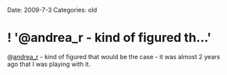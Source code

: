 Date: 2009-7-3
Categories: old

# ! '@andrea_r - kind of figured th...'

@<a href="http://twitter.com/andrea_r">andrea_r</a> - kind of figured that would be the case - it was almost 2 years ago that I was playing with it.
